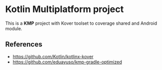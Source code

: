 # Kotlin Multiplatform project

This is a **KMP** project with Kover toolset to coverage shared and Android module.

## References
* https://github.com/Kotlin/kotlinx-kover
* https://github.com/eduayuso/kmp-gradle-optimized